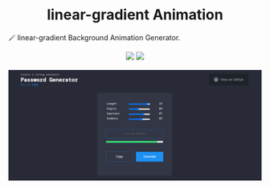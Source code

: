 <h1 align="center">linear-gradient Animation</h1>
<p>🪄 linear-gradient Background Animation Generator.</p>
<div align="center">
<a href="https://github.com/Mhyar-nsi/linear-gradient-Background-Animation-Generator"><img src="https://img.shields.io/badge/Look-demo-9cf?style=for-the-badge"></a>
<a href="https://github.com/Mhyar-nsi/linear-gradient-Background-Animation-Generator"><img src="https://img.shields.io/github/languages/code-size/mhyar-nsi/linear-gradient-Background-Animation-Generator?color=%23764ba2&logo=github&style=for-the-badge"></a>
</div><br>
<img src="https://github.com/Mhyar-nsi/Password-Generator/blob/main/image/screenshot.png">
